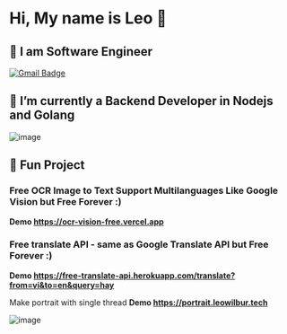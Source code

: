 # Hi, My name is Leo 👋
## 🤔 I am Software Engineer
  [![Gmail Badge](https://img.shields.io/badge/-leowilburdev@gmail.com-c14438?style=flat-square&logo=Gmail&logoColor=white&link=mailto:leowilburdev@gmail.com)](mailto:leowilburdev@gmail.com)

## 🌱 I’m currently a Backend Developer in Nodejs and Golang

![image](https://github-readme-stats.vercel.app/api?username=leowilbur&count_private=true&show_icons=true)









## 🌱 Fun Project
### Free OCR Image to Text Support Multilanguages Like Google Vision but Free Forever :)
**Demo https://ocr-vision-free.vercel.app**

### Free translate API - same as Google Translate API but Free Forever :)
**Demo https://free-translate-api.herokuapp.com/translate?from=vi&to=en&query=hay**

Make portrait with single thread
**Demo https://portrait.leowilbur.tech**

![image](https://user-images.githubusercontent.com/31638970/111891449-dbbdbc80-8a25-11eb-9951-b4c4e9a3db7a.png)

